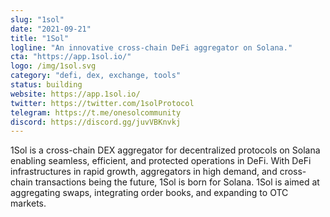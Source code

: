 ```yaml
---
slug: "1sol"
date: "2021-09-21"
title: "1Sol"
logline: "An innovative cross-chain DeFi aggregator on Solana."
cta: "https://app.1sol.io/"
logo: /img/1sol.svg
category: "defi, dex, exchange, tools"
status: building
website: https://app.1sol.io/
twitter: https://twitter.com/1solProtocol
telegram: https://t.me/onesolcommunity
discord: https://discord.gg/juvVBKnvkj
---
```


1Sol is a cross-chain DEX aggregator for decentralized protocols on Solana enabling seamless, efficient, and protected operations in DeFi. With DeFi infrastructures in rapid growth, aggregators in high demand, and cross-chain transactions being the future, 1Sol is born for Solana. 1Sol is aimed at aggregating swaps, integrating order books, and expanding to OTC markets.
